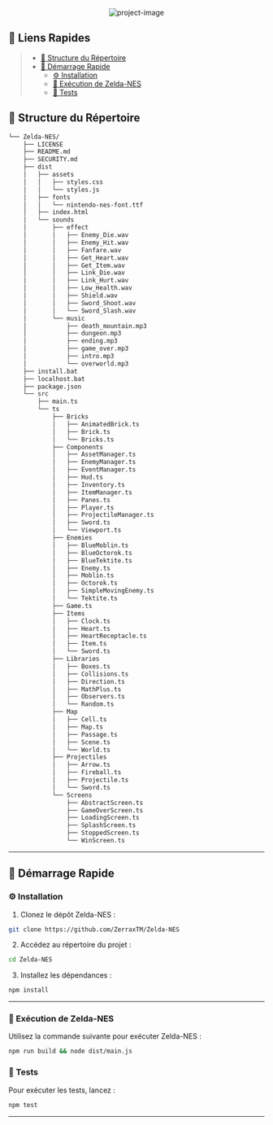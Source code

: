 <p align="center"><img src="https://socialify.git.ci/ZerraxTM/Zelda-NES/image?description=1&amp;font=Jost&amp;forks=1&amp;issues=1&amp;language=1&amp;name=1&amp;owner=1&amp;pattern=Circuit%20Board&amp;pulls=1&amp;stargazers=1&amp;theme=Dark" alt="project-image"></p>

## 🔗 Liens Rapides

> - [📂 Structure du Répertoire](#-structure-du-répertoire)
> - [🚀 Démarrage Rapide](#-démarrage-rapide)
>   - [⚙️ Installation](#️-installation)
>   - [🤖 Exécution de Zelda-NES](#-exécution-de-zelda-nes)
>   - [🧪 Tests](#-tests)



## 📂 Structure du Répertoire

```sh
└── Zelda-NES/
    ├── LICENSE
    ├── README.md
    ├── SECURITY.md
    ├── dist
    │   ├── assets
    │   │   ├── styles.css
    │   │   └── styles.js
    │   ├── fonts
    │   │   └── nintendo-nes-font.ttf
    │   ├── index.html
    │   └── sounds
    │       ├── effect
    │       │   ├── Enemy_Die.wav
    │       │   ├── Enemy_Hit.wav
    │       │   ├── Fanfare.wav
    │       │   ├── Get_Heart.wav
    │       │   ├── Get_Item.wav
    │       │   ├── Link_Die.wav
    │       │   ├── Link_Hurt.wav
    │       │   ├── Low_Health.wav
    │       │   ├── Shield.wav
    │       │   ├── Sword_Shoot.wav
    │       │   └── Sword_Slash.wav
    │       └── music
    │           ├── death_mountain.mp3
    │           ├── dungeon.mp3
    │           ├── ending.mp3
    │           ├── game_over.mp3
    │           ├── intro.mp3
    │           └── overworld.mp3
    ├── install.bat
    ├── localhost.bat
    ├── package.json
    └── src
        ├── main.ts
        └── ts
            ├── Bricks
            │   ├── AnimatedBrick.ts
            │   ├── Brick.ts
            │   └── Bricks.ts
            ├── Components
            │   ├── AssetManager.ts
            │   ├── EnemyManager.ts
            │   ├── EventManager.ts
            │   ├── Hud.ts
            │   ├── Inventory.ts
            │   ├── ItemManager.ts
            │   ├── Panes.ts
            │   ├── Player.ts
            │   ├── ProjectileManager.ts
            │   ├── Sword.ts
            │   └── Viewport.ts
            ├── Enemies
            │   ├── BlueMoblin.ts
            │   ├── BlueOctorok.ts
            │   ├── BlueTektite.ts
            │   ├── Enemy.ts
            │   ├── Moblin.ts
            │   ├── Octorok.ts
            │   ├── SimpleMovingEnemy.ts
            │   └── Tektite.ts
            ├── Game.ts
            ├── Items
            │   ├── Clock.ts
            │   ├── Heart.ts
            │   ├── HeartReceptacle.ts
            │   ├── Item.ts
            │   └── Sword.ts
            ├── Libraries
            │   ├── Boxes.ts
            │   ├── Collisions.ts
            │   ├── Direction.ts
            │   ├── MathPlus.ts
            │   ├── Observers.ts
            │   └── Random.ts
            ├── Map
            │   ├── Cell.ts
            │   ├── Map.ts
            │   ├── Passage.ts
            │   ├── Scene.ts
            │   └── World.ts
            ├── Projectiles
            │   ├── Arrow.ts
            │   ├── Fireball.ts
            │   ├── Projectile.ts
            │   └── Sword.ts
            └── Screens
                ├── AbstractScreen.ts
                ├── GameOverScreen.ts
                ├── LoadingScreen.ts
                ├── SplashScreen.ts
                ├── StoppedScreen.ts
                └── WinScreen.ts
```
---

## 🚀 Démarrage Rapide

### ⚙️ Installation

1. Clonez le dépôt Zelda-NES :

```sh
git clone https://github.com/ZerraxTM/Zelda-NES
```

2. Accédez au répertoire du projet :

```sh
cd Zelda-NES
```

3. Installez les dépendances :

```sh
npm install
```
---

### 🤖 Exécution de Zelda-NES

Utilisez la commande suivante pour exécuter Zelda-NES :

```sh
npm run build && node dist/main.js
```

### 🧪 Tests

Pour exécuter les tests, lancez :

```sh
npm test
```

---






